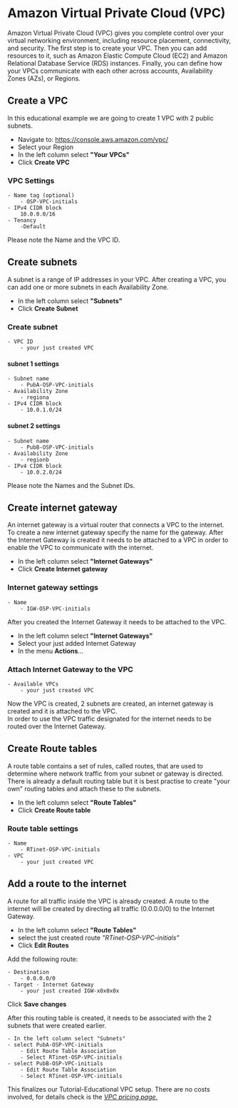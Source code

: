 # Amazon Virtual Private Cloud (VPC)

Amazon Virtual Private Cloud (VPC) gives you complete control over your virtual networking environment, including resource placement, connectivity, and security. The first step is to create your VPC. Then you can add resources to it, such as Amazon Elastic Compute Cloud (EC2) and Amazon Relational Database Service (RDS) instances. Finally, you can define how your VPCs communicate with each other across accounts, Availability Zones (AZs), or Regions.

## Create a VPC

In this educational example we are going to create 1 VPC with 2 public subnets.

- Navigate to: <https://console.aws.amazon.com/vpc/>
- Select your Region
- In the left column select **"Your VPCs"**
- Click **Create VPC**

### VPC Settings

    - Name tag (optional)
        - OSP-VPC-initials
    - IPv4 CIDR block
        10.0.0.0/16
    - Tenancy
        -Default

Please note the Name and the VPC ID.

## Create subnets

A subnet is a range of IP addresses in your VPC. After creating a VPC, you can add one or more subnets in each Availability Zone.

- In the left column select **"Subnets"**
- Click **Create Subnet**

### Create subnet

    - VPC ID
        - your just created VPC

#### subnet 1 settings

    - Subnet name
        - PubA-OSP-VPC-initials
    - Availability Zone
        - regiona
    - IPv4 CIDR block
        - 10.0.1.0/24

#### subnet 2 settings

    - Subnet name
        - PubB-OSP-VPC-initials
    - Availability Zone
        - regionb
    - IPv4 CIDR block
        - 10.0.2.0/24

Please note the Names and the Subnet IDs.

## Create internet gateway

An internet gateway is a virtual router that connects a VPC to the internet. To create a new internet gateway specify the name for the gateway. After the Internet Gateway is created it needs to be attached to a VPC in order to enable the VPC to communicate with the internet.

- In the left column select **"Internet Gateways"**
- Click **Create Internet gateway**

### Internet gateway settings

    - Name
        - IGW-OSP-VPC-initials

After you created the Internet Gateway it needs to be attached to the VPC.

- In the left column select **"Internet Gateways"**
- Select your just added Internet Gateway
- In the menu **Actions**...

### Attach Internet Gateway to the VPC

    - Available VPCs
        - your just created VPC

Now the VPC is created, 2 subnets are created, an internet gateway is created and it is attached to the VPC.  
In order to use the VPC traffic designated for the internet needs to be routed over the Internet Gateway.

## Create Route tables

A route table contains a set of rules, called routes, that are used to determine where network traffic from your subnet or gateway is directed.  
There is already a default routing table but it is best practise to create "your own" routing tables and attach these to the subnets.

- In the left column select **"Route Tables"**
- Click **Create Route table**

### Route table settings

    - Name
        - RTinet-OSP-VPC-initials
    - VPC
        - your just created VPC

## Add a route to the internet

A route for all traffic inside the VPC is already created. A route to the internet will be created by directing all traffic (0.0.0.0/0) to the Internet Gateway.

- In the left column select **"Route Tables"**
- select the just created route _"RTinet-OSP-VPC-initials"_
- Click **Edit Routes**

Add the following route:

    - Destination
        - 0.0.0.0/0
    - Target - Internet Gateway
        - your just created IGW-x0x0x0x

Click **Save changes**

After this routing table is created, it needs to be associated with the 2 subnets that were created earlier.

    - In the left column select "Subnets"
    - select PubA-OSP-VPC-initials
        - Edit Route Table Association
        - Select RTinet-OSP-VPC-initials
    - select PubB-OSP-VPC-initials
        - Edit Route Table Association
        - Select RTinet-OSP-VPC-initials

This finalizes our Tutorial-Educational VPC setup. There are no costs involved, for details check is the _[VPC pricing page.](https://aws.amazon.com/vpc/pricing/)_
